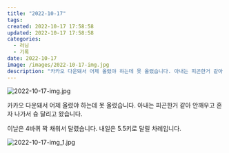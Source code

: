```yaml
---
title: "2022-10-17"
tags:
created: 2022-10-17 17:58:58
updated: 2022-10-17 17:58:58
categories:
  - 러닝
  - 기록
date: 2022-10-17
image: /images/2022-10-17-img.jpg
description: "카카오 다운돼서 어제 올렸야 하는데 못 올렸습니다. 아내는 피곤한거 같아 안깨우고 혼자 나가서 슝 달리고 왔습니다. 이날은 4바퀴 꽉 채워서 달렸습니다. 내일은 5.5키로 달릴 차례입니다."
---
```


![2022-10-17-img.jpg](/images/2022-10-17-img.jpg)
 
 

카카오 다운돼서 어제 올렸야 하는데 못 올렸습니다. 아내는 피곤한거 같아 안깨우고 혼자 나가서 슝 달리고 왔습니다. 

이날은 4바퀴 꽉 채워서 달렸습니다. 내일은 5.5키로 달릴 차례입니다.

 
 ![2022-10-17-img_1.jpg](/images/2022-10-17-img_1.jpg)
